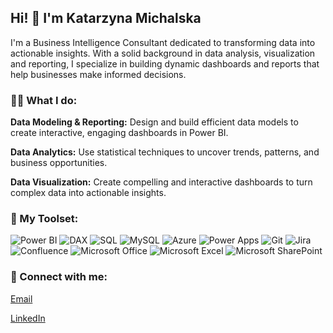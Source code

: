 ## Hi! 👋 I'm Katarzyna Michalska

I'm a Business Intelligence Consultant dedicated to transforming data into actionable insights. With a solid background in data analysis, visualization and reporting, I specialize in building dynamic dashboards and reports that help businesses make informed decisions.



### :sassy_woman: What I do:

**Data Modeling & Reporting:** Design and build efficient data models to create interactive, engaging dashboards in Power BI.

**Data Analytics:** Use statistical techniques to uncover trends, patterns, and business opportunities.

**Data Visualization:** Create compelling and interactive dashboards to turn complex data into actionable insights.



### :wrench: My Toolset:

![Power BI](https://img.shields.io/badge/Power_BI-F2C811?style=for-the-badge&logo=power-bi&logoColor=black)
![DAX](https://img.shields.io/badge/DAX-FF6F00?style=for-the-badge&logo=dax&logoColor=white)
![SQL](https://img.shields.io/badge/SQL-4479A1?style=for-the-badge&logo=MySQL&logoColor=white)
![MySQL](https://img.shields.io/badge/MySQL-4479A1?style=for-the-badge&logo=mysql&logoColor=white)
![Azure](https://img.shields.io/badge/azure-%230072C6.svg?style=for-the-badge&logo=microsoftazure&logoColor=white)
![Power Apps](https://img.shields.io/badge/Power_Apps-742774?style=for-the-badge&logo=power-apps&logoColor=white)
![Git](https://img.shields.io/badge/git-%23F05033.svg?style=for-the-badge&logo=git&logoColor=white)
![Jira](https://img.shields.io/badge/jira-%230A0FFF.svg?style=for-the-badge&logo=jira&logoColor=white)
![Confluence](https://img.shields.io/badge/confluence-%23172BF4.svg?style=for-the-badge&logo=confluence&logoColor=white)
![Microsoft Office](https://img.shields.io/badge/Microsoft_Office-D83B01?style=for-the-badge&logo=microsoft-office&logoColor=white)
![Microsoft Excel](https://img.shields.io/badge/Microsoft_Excel-217346?style=for-the-badge&logo=microsoft-excel&logoColor=white)
![Microsoft SharePoint ](https://img.shields.io/badge/Microsoft_SharePoint-0078D4?style=for-the-badge&logo=microsoft-sharepoint&logoColor=white)


<!--
### :bar_chart: Portfolio Projects:

**[First project]:** Brief description of project. [Link to project]

**[Second project]:** Brief description of another project. [Link to project]  -->


### :handshake: Connect with me:

[Email](mailto:kjm.michalska@gmail.com)

[LinkedIn](https://www.linkedin.com/in/katarzyna-joanna-michalska)

